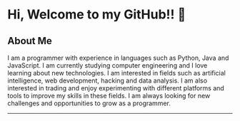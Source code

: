 # Hi, Welcome to my GitHub!! 👋
## About Me
I am a programmer with experience in languages such as Python, Java and JavaScript. I am currently studying computer engineering and I love learning about new technologies. I am interested in fields such as artificial intelligence, web development, hacking and data analysis. I am also interested in trading and enjoy experimenting with different platforms and tools to improve my skills in these fields. I am always looking for new challenges and opportunities to grow as a programmer.
<hr/>


